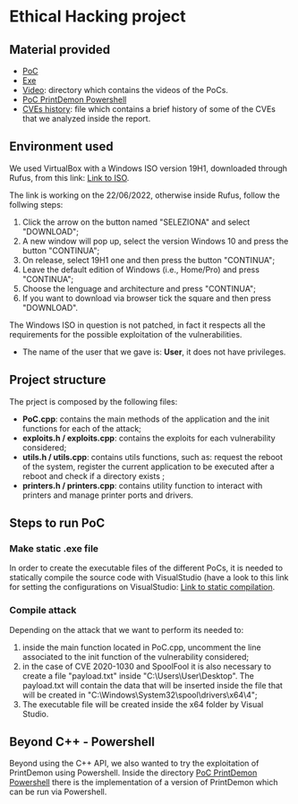 # Ethical Hacking project

## Material provided
- [PoC](PoC/)
- [Exe](exe/)
- [Video](video/): directory which contains the videos of the PoCs.
- [PoC PrintDemon Powershell](<PrintDemon PowerShell/>)
- [CVEs history](CVEs.md): file which contains a brief history of some of the CVEs that we analyzed inside the report.

## Environment used
We used VirtualBox with a Windows ISO version 19H1, downloaded through Rufus, from this link:
[Link to ISO](https://software.download.prss.microsoft.com/dbazure/Win10_1903_V1_EnglishInternational_x64.iso?t=a7b8800e-5b38-4072-b7b6-aa5e31c4e718&e=1655976965&h=61e61f133be9fc7aada697d56d2afffd87a5abec92cb48fe20758be55a3dd4c6).

The link is working on the 22/06/2022, otherwise inside Rufus, follow the follwing steps:
1. Click the arrow on the button named "SELEZIONA" and select "DOWNLOAD";
2. A new window will pop up, select the version Windows 10 and press the button "CONTINUA";
3. On release, select 19H1 one and then press the button "CONTINUA";
4. Leave the default edition of Windows (i.e., Home/Pro) and press "CONTINUA";
5. Choose the lenguage and architecture and press "CONTINUA";
6. If you want to download via browser tick the square and then press "DOWNLOAD".

The Windows ISO in question is not patched, in fact it respects all the requirements for the possible exploitation of the vulnerabilities.
- The name of the user that we gave is: **User**, it does not have privileges.

## Project structure  
The prject is composed by the following files: 
- **PoC.cpp**: contains the main methods of the application and the init functions for each of the attack;
- **exploits.h / exploits.cpp**: contains the exploits for each vulnerability considered;
- **utils.h / utils.cpp**: contains utils functions, such as: request the reboot of the system, register the current application to be executed after a reboot and check if a directory exists ;
- **printers.h / printers.cpp**: contains utility function to interact with printers and manage printer ports and drivers.

## Steps to run PoC
### Make static .exe file 
In order to create the executable files of the different PoCs, it is needed to statically compile the source code with VisualStudio (have a look to this link for setting the configurations on VisualStudio: [Link to static compilation](https://stackoverflow.com/questions/37398/how-do-i-make-a-fully-statically-linked-exe-with-visual-studio-express-2005).

### Compile attack 
Depending on the attack that we want to perform its needed to: 
1. inside the main function located in PoC.cpp, uncomment the line associated to the init function of the vulnerability considered; 
2. in the case of CVE 2020-1030 and SpoolFool it is also necessary to create a file "payload.txt" inside "C:\Users\User\Desktop". The payload.txt will contain the data that will be inserted inside the file that will be created in "C:\Windows\System32\spool\drivers\x64\4";
3. The executable file will be created inside the x64 folder by Visual Studio.

## Beyond C++ - Powershell
Beyond using the C++ API, we also wanted to try the exploitation of PrintDemon using Powershell.
Inside the directory [PoC PrintDemon Powershell](<PrintDemon PowerShell/>) there is the implementation of a version of PrintDemon which can be run via Powershell.
